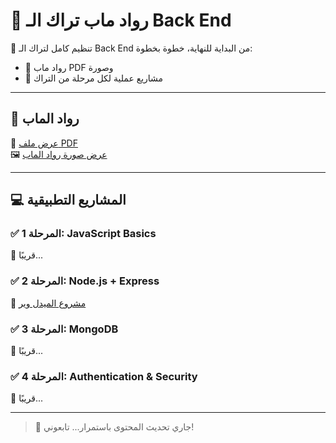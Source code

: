 # 🚀 رواد ماب تراك الـ Back End

📌 تنظيم كامل لتراك الـ Back End من البداية للنهاية، خطوة بخطوة:
- 🔹 رواد ماب PDF وصورة
- 🔹 مشاريع عملية لكل مرحلة من التراك

---

## 🧭 رواد الماب

📄 [عرض ملف PDF](./roadmap.pdf)  
🖼️ [عرض صورة رواد الماب](./roadmap.png)

---

## 💻 المشاريع التطبيقية

### ✅ المرحلة 1: JavaScript Basics
🔧 قريبًا...

### ✅ المرحلة 2: Node.js + Express
🧩 [مشروع الميدل وير](https://github.com/اسمك/express-mini-project)

### ✅ المرحلة 3: MongoDB
🔧 قريبًا...

### ✅ المرحلة 4: Authentication & Security
🔧 قريبًا...

---

> 🚨 جاري تحديث المحتوى باستمرار... تابعوني!
